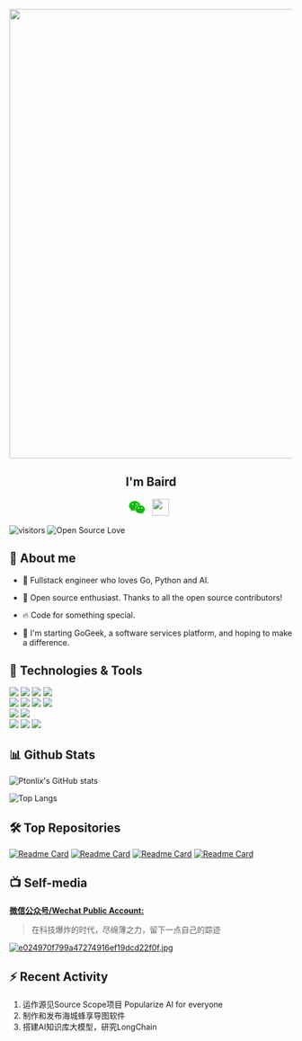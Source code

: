 
<p align="center">
  <img src="https://img.gejiba.com/images/470bf1cafcdd28ead352f48afb2cc85a.jpg" width=800 style="display: block; margin: 0 auto"/>
</p>

<div align='center'>
  <div><h2>I'm Baird</h2></div>
  <p align='center'>
    <a href="https://img.gejiba.com/images/f0cf4242e87615dff574806169f9732a.png"><svg t="1683636681172" class="icon" viewBox="0 0 1024 1024" version="1.1" xmlns="http://www.w3.org/2000/svg" p-id="5675" width="30" height="30"><path d="M683.058 364.695c11 0 22 1.016 32.943 1.976C686.564 230.064 538.896 128 370.681 128c-188.104 0.66-342.237 127.793-342.237 289.226 0 93.068 51.379 169.827 136.725 229.256L130.72 748.43l119.796-59.368c42.918 8.395 77.37 16.79 119.742 16.79 11 0 21.46-0.48 31.914-1.442a259.168 259.168 0 0 1-10.455-71.358c0.485-148.002 128.744-268.297 291.403-268.297l-0.06-0.06z m-184.113-91.992c25.99 0 42.913 16.79 42.913 42.575 0 25.188-16.923 42.579-42.913 42.579-25.45 0-51.38-16.85-51.38-42.58 0-25.784 25.93-42.574 51.38-42.574z m-239.544 85.154c-25.384 0-51.374-16.85-51.374-42.58 0-25.784 25.99-42.574 51.374-42.574 25.45 0 42.918 16.79 42.918 42.575 0 25.188-16.924 42.579-42.918 42.579z m736.155 271.655c0-135.647-136.725-246.527-290.983-246.527-162.655 0-290.918 110.88-290.918 246.527 0 136.128 128.263 246.587 290.918 246.587 33.972 0 68.423-8.395 102.818-16.85l93.809 50.973-25.93-84.677c68.907-51.93 120.286-119.815 120.286-196.033z m-385.275-42.58c-16.923 0-34.452-16.79-34.452-34.179 0-16.79 17.529-34.18 34.452-34.18 25.99 0 42.918 16.85 42.918 34.18 0 17.39-16.928 34.18-42.918 34.18z m188.165 0c-16.984 0-33.972-16.79-33.972-34.179 0-16.79 16.927-34.18 33.972-34.18 25.93 0 42.913 16.85 42.913 34.18 0 17.39-16.983 34.18-42.913 34.18z" fill="#09BB07" p-id="5676"></path></svg></a>&nbsp;&nbsp;
    <a href="mailto:baird0917@163.com"><img height="30" src="https://th.bing.com/th/id/OIP.9sT4UWsRfFiy6vPydv3_-QHaHO?pid=ImgDet&rs=1"></a>&nbsp;&nbsp;
  </p>
</div>

![visitors](https://visitor-badge.laobi.icu/badge?page_id=ptonlix) ![Open Source Love](https://badges.frapsoft.com/os/v1/open-source.svg?v=102)
## 👋 About me

* 🎨 Fullstack engineer who loves Go, Python and AI.

* 🎁 Open source enthusiast. Thanks to all the open source contributors!

* 🔥 Code for something special.

* 🏢 I'm starting GoGeek, a software services platform, and hoping to make a difference.

## 🔧 Technologies & Tools

![](https://img.shields.io/badge/Code-Golang-informational?style=flat&logo=go&logoColor=white&color=6aa6f8)
![](https://img.shields.io/badge/Code-Python-informational?style=flat&logo=python&logoColor=white&color=6aa6f8)
![](https://img.shields.io/badge/Code-C-informational?style=flat&logo=c&logoColor=white&color=6aa6f8)
![](https://img.shields.io/badge/Code-Vue.js-informational?style=flat&logo=vuedotjs&logoColor=white&color=6aa6f8)  
![](https://img.shields.io/badge/DataBase-Mysql-informational?style=flat&logo=mysql&logoColor=white&color=ff9300)
![](https://img.shields.io/badge/DataBase-Redis-informational?style=flat&logo=redis&logoColor=white&color=ff9300)
![](https://img.shields.io/badge/MQ-MQTT-informational?style=flat&logo=mqtt&logoColor=white&color=fffb0d)
![](https://img.shields.io/badge/MQ-Kafka-informational?style=flat&logo=apachekafka&logoColor=white&color=fffb0d)  
![](https://img.shields.io/badge/Tools-Docker-informational?style=flat&logo=docker&logoColor=white&color=0099CC)
![](https://img.shields.io/badge/Tools-Kubernetes-informational?style=flat&logo=kubernetes&logoColor=white&color=0099CC)  
![](https://img.shields.io/badge/Shell-Bash-informational?style=flat&logo=gnu-bash&logoColor=white&color=33CC33)
![](https://img.shields.io/badge/OS-Linux-informational?style=flat&logo=linux&logoColor=white&color=33CC33)
![](https://img.shields.io/badge/Editor-VS_Code-informational?style=flat&logo=visual-studio-code&logoColor=white&color=33CC33)


## 📊 Github Stats
![Ptonlix's GitHub stats](https://github-readme-stats.vercel.app/api?username=ptonlix)

![Top Langs](https://github-readme-stats.vercel.app/api/top-langs/?username=ptonlix&layout=compact&hide=tcl,html)

## 🛠️ Top Repositories
[![Readme Card](https://github-readme-stats.vercel.app/api/pin/?username=ptonlix&repo=spokenai)](https://github.com/ptonlix/spokenai) 
[![Readme Card](https://github-readme-stats.vercel.app/api/pin/?username=ptonlix&repo=MQTTWithTLS)](https://github.com/ptonlix/MQTTWithTLS)
[![Readme Card](https://github-readme-stats.vercel.app/api/pin/?username=ptonlix&repo=officialaccount-chatgpt)](https://github.com/ptonlix/officialaccount-chatgpt)
[![Readme Card](https://github-readme-stats.vercel.app/api/pin/?username=ptonlix&repo=target-c)](https://github.com/ptonlix/target-c)

## 📺 Self-media

[**微信公众号/Wechat Public Account:**](https://mp.weixin.qq.com/s?__biz=MzkxODM4NzM1OQ==&mid=2247483792&idx=1&sn=e96e685efdbb4787624136a22e5f729b&chksm=c1b36e60f6c4e776855fc871097a596285df57842674313e0e6f1e3d39f7ed6c25991545f0e7&token=767939360&lang=zh_CN#rd)
> 在科技爆炸的时代，尽绵薄之力，留下一点自己的踪迹  

[![e024970f799a47274916ef19dcd22f0f.jpg](https://img.gejiba.com/images/e024970f799a47274916ef19dcd22f0f.jpg)](https://img.gejiba.com/image/E7j5lz)

## ⚡ Recent Activity
1. 运作源见Source Scope项目 Popularize AI for everyone
2. 制作和发布海城蜂享导图软件
3. 搭建AI知识库大模型，研究LongChain